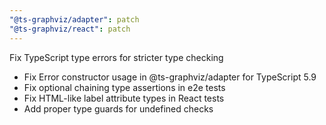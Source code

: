 ```yaml
---
"@ts-graphviz/adapter": patch
"@ts-graphviz/react": patch
---
```


Fix TypeScript type errors for stricter type checking

- Fix Error constructor usage in @ts-graphviz/adapter for TypeScript 5.9
- Fix optional chaining type assertions in e2e tests
- Fix HTML-like label attribute types in React tests
- Add proper type guards for undefined checks
